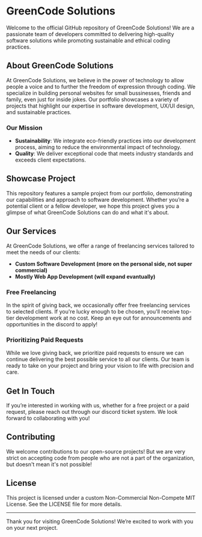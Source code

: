 # GreenCode Solutions

Welcome to the official GitHub repository of GreenCode Solutions! We are a passionate team of developers committed to delivering high-quality software solutions while promoting sustainable and ethical coding practices.

## About GreenCode Solutions

At GreenCode Solutions, we believe in the power of technology to allow people a voice and to further the freedom of expression through coding. We specialize in building personal websites for small bussinesses, friends and family, even just for inside jokes. Our portfolio showcases a variety of projects that highlight our expertise in software development, UX/UI design, and sustainable practices.

### Our Mission

- **Sustainability**: We integrate eco-friendly practices into our development process, aiming to reduce the environmental impact of technology.
- **Quality**: We deliver exceptional code that meets industry standards and exceeds client expectations.

## Showcase Project

This repository features a sample project from our portfolio, demonstrating our capabilities and approach to software development. Whether you’re a potential client or a fellow developer, we hope this project gives you a glimpse of what GreenCode Solutions can do and what it's about.

## Our Services

At GreenCode Solutions, we offer a range of freelancing services tailored to meet the needs of our clients:

- **Custom Software Development (more on the personal side, not super commercial)**
- **Mostly Web App Development (will expand evantually)**

### Free Freelancing

In the spirit of giving back, we occasionally offer free freelancing services to selected clients. If you're lucky enough to be chosen, you'll receive top-tier development work at no cost. Keep an eye out for announcements and opportunities in the discord to apply!

### Prioritizing Paid Requests

While we love giving back, we prioritize paid requests to ensure we can continue delivering the best possible service to all our clients. Our team is ready to take on your project and bring your vision to life with precision and care.

## Get In Touch

If you’re interested in working with us, whether for a free project or a paid request, please reach out through our discord ticket system. We look forward to collaborating with you!

## Contributing

We welcome contributions to our open-source projects! But we are very strict on accepting code from people who are not a part of the organization, but doesn't mean it's not possible!

## License

This project is licensed under a custom Non-Commercial Non-Compete MIT License. See the LICENSE file for more details.

---

Thank you for visiting GreenCode Solutions! We’re excited to work with you on your next project.
